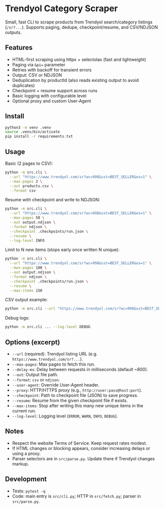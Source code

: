 # Trendyol Category Scraper

Small, fast CLI to scrape products from Trendyol search/category listings (`/sr?...`). Supports paging, dedupe, checkpoint/resume, and CSV/NDJSON outputs.


## Features

- HTML-first scraping using httpx + selectolax (fast and lightweight)
- Paging via `&pi=` parameter
- Retries with backoff for transient errors
- Output: CSV or NDJSON
- Deduplication by productId (also reads existing output to avoid duplicates)
- Checkpoint + resume support across runs
- Basic logging with configurable level
- Optional proxy and custom User-Agent


## Install

```bash
python3 -m venv .venv
source .venv/bin/activate
pip install -r requirements.txt
```


## Usage

Basic (2 pages to CSV):

```bash
python -m src.cli \
  --url "https://www.trendyol.com/sr?wc=998&sst=BEST_SELLER&os=1" \
  --max-pages 2 \
  --out products.csv \
  --format csv
```

Resume with checkpoint and write to NDJSON:

```bash
python -m src.cli \
  --url "https://www.trendyol.com/sr?wc=998&sst=BEST_SELLER&os=1" \
  --max-pages 50 \
  --out output.ndjson \
  --format ndjson \
  --checkpoint .checkpoints/run.json \
  --resume \
  --log-level INFO
```

Limit to N new items (stops early once written N unique):

```bash
python -m src.cli \
  --url "https://www.trendyol.com/sr?wc=998&sst=BEST_SELLER&os=1" \
  --max-pages 100 \
  --out output.ndjson \
  --format ndjson \
  --checkpoint .checkpoints/run.json \
  --resume \
  --max-items 150
```

CSV output example:

```bash
python -m src.cli --url "https://www.trendyol.com/sr?wc=998&sst=BEST_SELLER&os=1" --max-pages 3 --out products.csv --format csv
```

Debug logs:

```bash
python -m src.cli ... --log-level DEBUG
```


## Options (excerpt)

- `--url` (required): Trendyol listing URL (e.g. `https://www.trendyol.com/sr?...`).
- `--max-pages`: Max pages to fetch this run.
- `--delay-ms`: Delay between requests in milliseconds (default ~800).
- `--out`: Output file path.
- `--format`: `csv` or `ndjson`.
- `--user-agent`: Override User-Agent header.
- `--proxy`: HTTP/HTTPS proxy (e.g., `http://user:pass@host:port`).
- `--checkpoint`: Path to checkpoint file (JSON) to save progress.
- `--resume`: Resume from the given checkpoint file if exists.
- `--max-items`: Stop after writing this many new unique items in the current run.
- `--log-level`: Logging level (`ERROR`, `WARN`, `INFO`, `DEBUG`).


## Notes

- Respect the website Terms of Service. Keep request rates modest.
- If HTML changes or blocking appears, consider increasing delays or using a proxy.
- Parser selectors are in `src/parse.py`. Update there if Trendyol changes markup.


## Development

- Tests: `pytest -q`
- Code: main entry is `src/cli.py`; HTTP in `src/fetch.py`; parser in `src/parse.py`.
